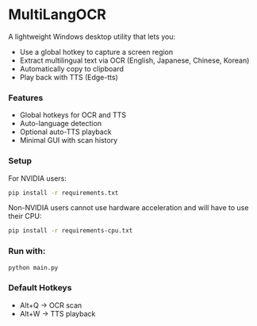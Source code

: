 # MultiLangOCR

A lightweight Windows desktop utility that lets you:
- Use a global hotkey to capture a screen region
- Extract multilingual text via OCR (English, Japanese, Chinese, Korean)
- Automatically copy to clipboard
- Play back with TTS (Edge-tts)

### Features
- Global hotkeys for OCR and TTS
- Auto-language detection
- Optional auto-TTS playback
- Minimal GUI with scan history

### Setup

For NVIDIA users:
```bash
pip install -r requirements.txt
```
Non-NVIDIA users cannot use hardware acceleration and will have to use their CPU:
```bash
pip install -r requirements-cpu.txt
```

### Run with:
```bash
python main.py
```

### Default Hotkeys
- Alt+Q → OCR scan
- Alt+W → TTS playback
